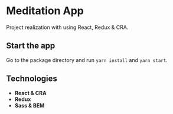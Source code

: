 # Meditation App

Project realization with using React, Redux & CRA.

## Start the app

Go to the package directory and run `yarn install` and `yarn start`.

## Technologies

- **React & CRA**
- **Redux**
- **Sass & BEM**

